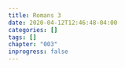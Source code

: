 ```yaml
---
title: Romans 3
date: 2020-04-12T12:46:48-04:00
categories: []
tags: []
chapter: "003"
inprogress: false
---
```


